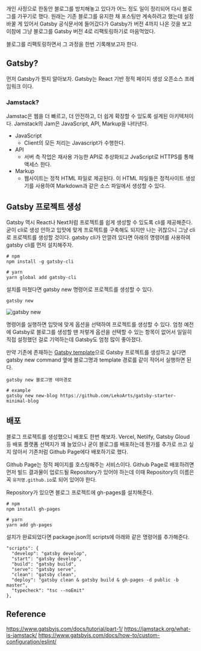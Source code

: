 ```

```

개인 사정으로 한동안 블로그를 방치해놓고 있다가 어느 정도 일이 정리되어 다시 블로그를 가꾸기로 했다. 원래는 기존 블로그를 유지한 채 포스팅만 계속하려고 했는데 설정 바꿀 게 있어서 Gatsby 공식문서에 들어갔다가 Gatsby가 버전 4까지 나온 것을 보고 이참에 그냥 블로그를 Gatsby 버전 4로 리팩토링하기로 마음먹었다.

블로그를 리팩토링하면서 그 과정을 한번 기록해보고자 한다.

## Gatsby?

먼저 Gatsby가 뭔지 알아보자. Gatsby는 React 기반 정적 페이지 생성 오픈소스 프레임워크 이다.

### Jamstack?

Jamstac은 웹을 더 빠르고, 더 안전하고, 더 쉽게 확장할 수 있도록 설계된 아키텍처이다. Jamstack의 Jam은 JavaScript, API, Markup을 나타낸다.

- JavaScript
  - Client의 모든 처리는 Javascript가 수행한다.
- API
  - 서버 측 작업은 재사용 가능한 API로 추상화되고 JvaScript로 HTTPS를 통해 액세스 한다.
- Markup
  - 웹사이트는 정적 HTML 파일로 제공된다. 이 HTML 파일들은 정적사이트 생성기를 사용하여 Markdown과 같은 소스 파일에서 생성할 수 있다.

## Gatsby 프로젝트 생성

Gatsby 역시 React나 Next처럼 프로젝트를 쉽게 생성할 수 있도록 cli를 제공해준다. 굳이 cli로 생성 안하고 입맛에 맞게 프로젝트를 구축해도 되지만 나는 귀찮으니 그냥 cli로 프로젝트를 생성할 것이다.
gatsby cli가 안깔려 있다면 아래의 명령어를 사용하여 gatsby cli를 먼저 설치해주자.

```
# npm
npm install -g gatsby-cli

# yarn
yarn global add gatsby-cli
```

설치를 마쳤다면 gatsby new 명령어로 프로젝트를 생성할 수 있다.

```
gatsby new
```

![gatsby new](../images/blog-refactoring-with-gatsby-1.png)

명령어를 실행하면 입맛에 맞게 옵션을 선택하여 프로젝트를 생성할 수 있다. 엄청 예전에 Gatsby로 블로그를 생성할 땐 저렇게 옵션을 선택할 수 있는 항목이 없어서 일일히 직접 설정했던 걸로 기억하는데 Gatsby도 엄청 많이 좋아졌다.

만약 기존에 존재하는 [Gatsby template](https://www.gatsbyjs.com/starters)으로 Gatsby 프로젝트를 생성하고 싶다면 gatsby new command 옆에 블로그명과 template 경로를 같이 적어서 실행하면 된다.

```
gatsby new 블로그명 테마경로

# example
gatsby new new-blog https://github.com/LekoArts/gatsby-starter-minimal-blog
```

## 배포

블로그 프로젝트를 생성했으니 배포도 한번 해보자. Vercel, Netilfy, Gatsby Gloud 등 배포 플랫폼 선택지가 꽤 늘었으나 굳이 블로그를 배포하는데 뭔가를 추가로 쓰고 싶지 않아서 기존처럼 Github Page에다 배포하기로 했다.

Github Page는 정적 페이지를 호스팅해주는 서비스이다. Github Page로 배포하려면 먼저 빌드 결과물이 업로드될 Repository가 있어야 하는데 이때 Repository의 이름은 꼭 `유저명.github.io`로 되어 있어야 한다.

Repository가 있으면 블로그 프로젝트에 gh-pages를 설치해준다.

```
# npm
npm install gh-pages

# yarn
yarn add gh-pages

```

설치가 완료되었다면 package.json의 scripts에 아래와 같은 명령어를 추가해준다.

```json{7}
"scripts": {
  "develop": "gatsby develop",
  "start": "gatsby develop",
  "build": "gatsby build",
  "serve": "gatsby serve",
  "clean": "gatsby clean",
  "deploy": "gatsby clean & gatsby build & gh-pages -d public -b master",
  "typecheck": "tsc --noEmit"
},
```

## Reference

https://www.gatsbyjs.com/docs/tutorial/part-1/
https://jamstack.org/what-is-jamstack/
https://www.gatsbyjs.com/docs/how-to/custom-configuration/eslint/
